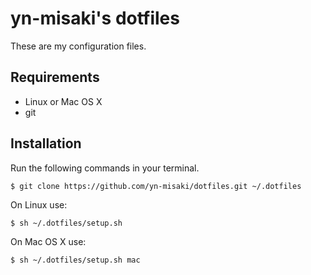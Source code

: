 # yn-misaki's dotfiles
These are my configuration files.

## Requirements
- Linux or Mac OS X
- git

## Installation
Run the following commands in your terminal.

```
$ git clone https://github.com/yn-misaki/dotfiles.git ~/.dotfiles
```

On Linux use:
```
$ sh ~/.dotfiles/setup.sh
```

On Mac OS X use:
```
$ sh ~/.dotfiles/setup.sh mac
```
